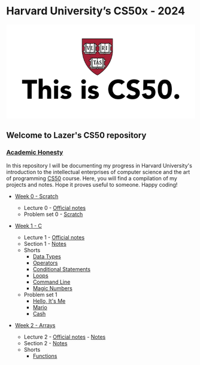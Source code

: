 # Harvard University’s CS50x - 2024
![This is CS50](img/this_is_cs50.webp)
## Welcome to Lazer's CS50 repository
### [Academic Honesty](https://cs50.harvard.edu/x/2024/honesty/)

In this repository I will be documenting my progress in Harvard University's introduction to the intellectual enterprises of computer science and the art of programming [CS50](https://cs50.harvard.edu/x/2024/) course. Here, you will find a compilation of my projects and notes. Hope it proves useful to someone. Happy coding!


- [Week 0 - Scratch](https://cs50.harvard.edu/x/2024/weeks/0/)
    - Lecture 0 - [Official notes](https://cs50.harvard.edu/x/2024/notes/0/)
    - Problem set 0 - [Scratch](https://scratch.mit.edu/projects/973718749)

- [Week 1 - C](https://cs50.harvard.edu/x/2024/weeks/1/)
    - Lecture 1 - [Official notes](https://cs50.harvard.edu/x/2024/notes/1/)
    - Section 1 - [Notes](week1_c/section1.md)
    - Shorts
      - [Data Types](week1_c/w1_data_types.md)
      - [Operators](week1_c/w1_operators.md)
      - [Conditional Statements](week1_c/w1_conditional_statements.md)
      - [Loops](week1_c/w1_loops.md)
      - [Command Line](week1_c/w1_command_line.md)
      - [Magic Numbers](week1_c/w1_magic_numbers.md)
    - Problem set 1
      - [Hello, It's Me](week1_c/hello.c)
      - [Mario](week1_c/mario.c)
      - [Cash](week1_c/cash.c)
     
    
- [Week 2 - Arrays](https://cs50.harvard.edu/x/2024/weeks/2/)
    - Lecture 2 - [Official notes](https://cs50.harvard.edu/x/2024/notes/2/) - [Notes](week2_arrays/lecture2.md)
    - Section 2 - [Notes](week2_arrays/section2.md)
    - Shorts
      - [Functions](week2_arrays/w2_functions.md)
